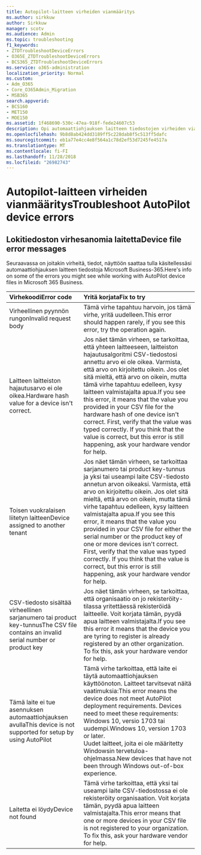 ```yaml
---
title: Autopilot-laitteen virheiden vianmääritys
ms.author: sirkkuw
author: Sirkkuw
manager: scotv
ms.audience: Admin
ms.topic: troubleshooting
f1_keywords:
- ZTDTroubleshootDeviceErrors
- O365E_ZTDTroubleshootDeviceErrors
- BCS365_ZTDTroubleshootDeviceErrors
ms.service: o365-administration
localization_priority: Normal
ms.custom:
- Adm_O365
- Core_O365Admin_Migration
- MSB365
search.appverid:
- BCS160
- MET150
- MOE150
ms.assetid: 1f468690-530c-47ea-918f-fede24607c53
description: Opi automaattiohjauksen laitteen tiedostojen virheiden vianmääritys.
ms.openlocfilehash: 9b8d8ab424dd3189ff5c228dab8f5c513ff5dafc
ms.sourcegitcommit: eb1a77e4cc4e8f564a1c78d2ef53d7245fe4517a
ms.translationtype: MT
ms.contentlocale: fi-FI
ms.lasthandoff: 11/28/2018
ms.locfileid: "26982743"
---
```

# <a name="troubleshoot-autopilot-device-errors"></a><span data-ttu-id="c1dd3-103">Autopilot-laitteen virheiden vianmääritys</span><span class="sxs-lookup"><span data-stu-id="c1dd3-103">Troubleshoot AutoPilot device errors</span></span>

## <a name="device-file-error-messages"></a><span data-ttu-id="c1dd3-104">Lokitiedoston virhesanomia laitetta</span><span class="sxs-lookup"><span data-stu-id="c1dd3-104">Device file error messages</span></span>

<span data-ttu-id="c1dd3-105">Seuraavassa on joitakin virheitä, tiedot, näyttöön saattaa tulla käsitellessäsi automaattiohjauksen laitteen tiedostoja Microsoft Business-365.</span><span class="sxs-lookup"><span data-stu-id="c1dd3-105">Here's info on some of the errors you might see while working with AutoPilot device files in Microsoft 365 Business.</span></span> 
  
|<span data-ttu-id="c1dd3-106">**Virhekoodi**</span><span class="sxs-lookup"><span data-stu-id="c1dd3-106">**Error code**</span></span>|<span data-ttu-id="c1dd3-107">**Yritä korjata**</span><span class="sxs-lookup"><span data-stu-id="c1dd3-107">**Fix to try**</span></span>|
|:-----|:-----|
|<span data-ttu-id="c1dd3-108">Virheellinen pyynnön rungon</span><span class="sxs-lookup"><span data-stu-id="c1dd3-108">Invalid request body</span></span>  <br/> |<span data-ttu-id="c1dd3-109">Tämä virhe tapahtuu harvoin, jos tämä virhe, yritä uudelleen.</span><span class="sxs-lookup"><span data-stu-id="c1dd3-109">This error should happen rarely, if you see this error, try the operation again.</span></span>  <br/> |
|<span data-ttu-id="c1dd3-110">Laitteen laitteiston hajautusarvo ei ole oikea.</span><span class="sxs-lookup"><span data-stu-id="c1dd3-110">Hardware hash value for a device isn't correct.</span></span>  <br/> |<span data-ttu-id="c1dd3-p101">Jos näet tämän virheen, se tarkoittaa, että yhteen laitteeseen, laitteiston hajautusalgoritmi CSV-tiedostosi annettu arvo ei ole oikea. Varmista, että arvo on kirjoitettu oikein. Jos olet sitä mieltä, että arvo on oikein, mutta tämä virhe tapahtuu edelleen, kysy laitteen valmistajalta apua.</span><span class="sxs-lookup"><span data-stu-id="c1dd3-p101">If you see this error, it means that the value you provided in your CSV file for the hardware hash of one device isn't correct. First, verify that the value was typed correctly. If you think that the value is correct, but this error is still happening, ask your hardware vendor for help.</span></span>  <br/> |
|<span data-ttu-id="c1dd3-114">Toisen vuokralaisen liitetyn laitteen</span><span class="sxs-lookup"><span data-stu-id="c1dd3-114">Device assigned to another tenant</span></span>  <br/> |<span data-ttu-id="c1dd3-p102">Jos näet tämän virheen, se tarkoittaa sarjanumero tai product key-tunnus ja yksi tai useampi laite CSV-tiedosto annetun arvon oikeaksi. Varmista, että arvo on kirjoitettu oikein. Jos olet sitä mieltä, että arvo on oikein, mutta tämä virhe tapahtuu edelleen, kysy laitteen valmistajalta apua.</span><span class="sxs-lookup"><span data-stu-id="c1dd3-p102">If you see this error, it means that the value you provided in your CSV file for either the serial number or the product key of one or more devices isn't correct. First, verify that the value was typed correctly. If you think that the value is correct, but this error is still happening, ask your hardware vendor for help.</span></span>  <br/> |
|<span data-ttu-id="c1dd3-118">CSV-tiedosto sisältää virheellinen sarjanumero tai product key-tunnus</span><span class="sxs-lookup"><span data-stu-id="c1dd3-118">The CSV file contains an invalid serial number or product key</span></span>  <br/> |<span data-ttu-id="c1dd3-p103">Jos näet tämän virheen, se tarkoittaa, että organisaatio on jo rekisteröity-tilassa yritettäessä rekisteröidä laitteelle. Voit korjata tämän, pyydä apua laitteen valmistajalta.</span><span class="sxs-lookup"><span data-stu-id="c1dd3-p103">If you see this error it means that the device you are tyring to register is already registered by an other organization. To fix this, ask your hardware vendor for help.</span></span>  <br/> |
|<span data-ttu-id="c1dd3-121">Tämä laite ei tue asennuksen automaattiohjauksen avulla</span><span class="sxs-lookup"><span data-stu-id="c1dd3-121">This device is not supported for setup by using AutoPilot</span></span>  <br/> | <span data-ttu-id="c1dd3-p104">Tämä virhe tarkoittaa, että laite ei täytä automaattiohjauksen käyttöönoton. Laitteet tarvitsevat näitä vaatimuksia:</span><span class="sxs-lookup"><span data-stu-id="c1dd3-p104">This error means the device does not meet AutoPilot deployment requirements. Devices need to meet these requirements:</span></span>  <br/>  <span data-ttu-id="c1dd3-124">Windows 10, versio 1703 tai uudempi.</span><span class="sxs-lookup"><span data-stu-id="c1dd3-124">Windows 10, version 1703 or later.</span></span>  <br/>  <span data-ttu-id="c1dd3-125">Uudet laitteet, joita ei ole määritetty Windowsin tervetuloa-ohjelmassa.</span><span class="sxs-lookup"><span data-stu-id="c1dd3-125">New devices that have not been through Windows out-of-box experience.</span></span>  <br/> |
|<span data-ttu-id="c1dd3-126">Laitetta ei löydy</span><span class="sxs-lookup"><span data-stu-id="c1dd3-126">Device not found</span></span>  <br/> |<span data-ttu-id="c1dd3-p105">Tämä virhe tarkoittaa, että yksi tai useampi laite CSV-tiedostossa ei ole rekisteröity organisaation. Voit korjata tämän, pyydä apua laitteen valmistajalta.</span><span class="sxs-lookup"><span data-stu-id="c1dd3-p105">This error means that one or more devices in your CSV file is not registered to your organization. To fix this, ask your hardware vendor for help.</span></span>  <br/> |
   
